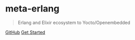 <!-- ![logo](_media.meta-erlang-logo.svg) -->

# meta-erlang

> Erlang and Elixir ecosystem to Yocto/Openembedded

<!-- insert asciinema or other gif here -->

[GitHub](https://github.com/joaohf/meta-erlang)
[Get Started](guides-quickstart)
